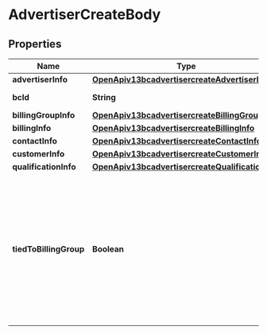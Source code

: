 # AdvertiserCreateBody

## Properties
Name | Type | Description | Notes
------------ | ------------- | ------------- | -------------
**advertiserInfo** | [**OpenApiv13bcadvertisercreateAdvertiserInfo**](OpenApiv13bcadvertisercreateAdvertiserInfo.md) |  |[required]  
**bcId** | **String** | Business Center ID |[required]  
**billingGroupInfo** | [**OpenApiv13bcadvertisercreateBillingGroupInfo**](OpenApiv13bcadvertisercreateBillingGroupInfo.md) |  |  [optional]
**billingInfo** | [**OpenApiv13bcadvertisercreateBillingInfo**](OpenApiv13bcadvertisercreateBillingInfo.md) |  |  [optional]
**contactInfo** | [**OpenApiv13bcadvertisercreateContactInfo**](OpenApiv13bcadvertisercreateContactInfo.md) |  |  [optional]
**customerInfo** | [**OpenApiv13bcadvertisercreateCustomerInfo**](OpenApiv13bcadvertisercreateCustomerInfo.md) |  |[required]  
**qualificationInfo** | [**OpenApiv13bcadvertisercreateQualificationInfo**](OpenApiv13bcadvertisercreateQualificationInfo.md) |  |  [optional]
**tiedToBillingGroup** | **Boolean** | Whether to add the ad account to a billing group. Default value: &#x60;False&#x60;. This field is an allowlist-only feature. If you would like to access it, please contact your TikTok representative |  [optional]
